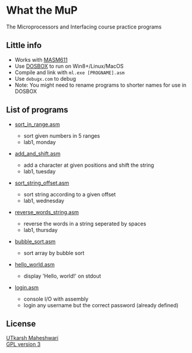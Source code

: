 # What the MuP
The Microprocessors and Interfacing course practice programs

## Little info
- Works with [MASM611](https://sourceforge.net/projects/masm611/)
- Use [DOSBOX](http://www.dosbox.com/) to run on Win8+/Linux/MacOS
- Compile and link with ```ml.exe [PROGNAME].asm```
- Use ```debugx.com``` to debug
- Note: You might need to rename programs to shorter names for use in DOSBOX

## List of programs

- [sort_in_range.asm](https://github.com/UtkarshMe/What_the_MuP/blob/master/sort_in_range.asm)
  - sort given numbers in 5 ranges
  - lab1, monday

- [add_and_shift.asm](https://github.com/UtkarshMe/What_the_MuP/blob/master/add_and_shift.asm)
  - add a character at given positions and shift the string
  - lab1, tuesday

- [sort_string_offset.asm](https://github.com/UtkarshMe/What_the_MuP/blob/master/sort_string_offset.asm)
  - sort string according to a given offset
  - lab1, wednesday

- [reverse_words_string.asm](https://github.com/UtkarshMe/What_the_MuP/blob/master/reverse_words_string.asm)
  - reverse the words in a string seperated by spaces
  - lab1, thursday

- [bubble_sort.asm](https://github.com/UtkarshMe/What_the_MuP/blob/master/bubble_sort.asm)
  - sort array by bubble sort

- [hello_world.asm](https://github.com/UtkarshMe/What_the_MuP/blob/master/hello_world.asm)
  - display 'Hello, world!' on stdout

- [login.asm](https://github.com/UtkarshMe/What_the_MuP/blob/master/login.asm)
  - console I/O with assembly
  - login any username but the correct password (already defined)

## License
[UTkarsh Maheshwari](https://github.com/UtkarshMe)  
[GPL version 3](https://github.com/UtkarshMe/What_the_MuP/blob/master/LICENSE)
